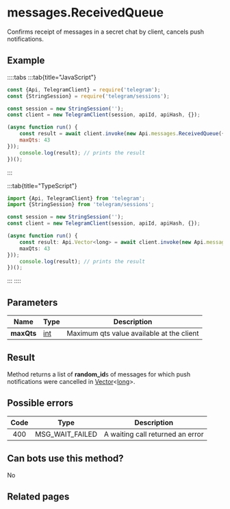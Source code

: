 # messages.ReceivedQueue

Confirms receipt of messages in a secret chat by client, cancels push notifications.



## Example

::::tabs
:::tab{title="JavaScript"}
```js
const {Api, TelegramClient} = require('telegram');
const {StringSession} = require('telegram/sessions');

const session = new StringSession('');
const client = new TelegramClient(session, apiId, apiHash, {});

(async function run() {
    const result = await client.invoke(new Api.messages.ReceivedQueue({
    maxQts: 43
}));
    console.log(result); // prints the result
})();
```
:::

:::tab{title="TypeScript"}
```ts
import {Api, TelegramClient} from 'telegram';
import {StringSession} from 'telegram/sessions';

const session = new StringSession('');
const client = new TelegramClient(session, apiId, apiHash, {});

(async function run() {
    const result: Api.Vector<long> = await client.invoke(new Api.messages.ReceivedQueue({
    maxQts: 43
}));
    console.log(result); // prints the result
})();
```
:::
::::



## Parameters

| Name | Type | Description |
| :--: | ---- | ----------- |
| **maxQts** | [int](https://core.telegram.org/type/int) | Maximum qts value available at the client 


## Result

Method returns a list of **random\_id**s of messages for which push notifications were cancelled in [Vector](https://core.telegram.org/type/Vector%20t)<[long](https://core.telegram.org/type/long)>.



## Possible errors

| Code | Type | Description |
| :--: | ---- | ----------- |
| 400 | MSG\_WAIT\_FAILED | A waiting call returned an error 


## Can bots use this method?

No

## Related pages


